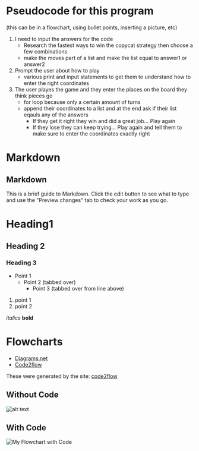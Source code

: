 # Pseudocode for this program
(this can be in a flowchart, using bullet points, inserting a picture, etc)

1) I need to input the answers for the code
    * Research the fastest ways to win the copycat strategy then choose a few combinations
    * make the moves part of a list and make the list equal to answer1 or answer2
2) Prompt the user about how to play
    * various print and input statements to get them to understand how to enter the right coordinates
3) The user playes the game and they enter the places on the board they think pieces go 
    * for loop because only a certain amount of turns
    * append their coordinates to a list and at the end ask if their list eqauls any of the answers
        * If they get it right they win and did a great job... Play again
        * If they lose they can keep trying... Play again and tell them to make sure to enter the coordinates exactly right


# Markdown


## Markdown
This is a brief guide to Markdown. Click the edit button to see what to type and use the "Preview changes" tab to check your work as you go.

# Heading1
## Heading 2
### Heading 3

* Point 1
  * Point 2 (tabbed over)
    * Point 3 (tabbed over from line above)

1) point 1
2) point 2

*italics*
**bold**

# Flowcharts
* [Diagrams.net](https://www.diagrams.net/)
* [Code2flow](https://www.code2flow.com)


These were generated by the site: [code2flow](https://www.code2flow.com)

## Without Code

![alt text](https://code2flow.com/QqdpQr.png "My Flowchart")




## With Code
![](https://code2flow.com/QqdpQr.code.png "My Flowchart with Code")


